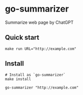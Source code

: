 # go-summarizer

Summarize web page by ChatGPT

## Quick start

```shell
make run URL="http://example.com"
```

## Install

```shell
# Install as `go-summarizer`
make install

go-summarizer "http://example.com"
```
